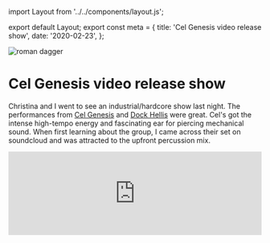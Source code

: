 import Layout from '../../components/layout.js';

export default Layout;
export const meta = {
title: 'Cel Genesis video release show',
date: '2020-02-23',
};

<img alt="roman dagger" src="/images/cel-genesis.png" headline />

# Cel Genesis video release show

Christina and I went to see an industrial/hardcore show last night. The performances from
[Cel Genesis](https://www.instagram.com/cel_genesis/) and [Dock Hellis](https://www.instagram.com/dock.hellis/)
were great. Cel's got the intense high-tempo energy and fascinating ear for piercing mechanical sound. When first
learning about the group, I came across their set on soundcloud and was attracted to the upfront percussion mix.

<iframe
  width="100%"
  height="166"
  scrolling="no"
  frameborder="no"
  allow="autoplay"
  src="https://w.soundcloud.com/player/?url=https%3A//api.soundcloud.com/tracks/746389462&color=%23ff5500&auto_play=false&hide_related=false&show_comments=true&show_user=true&show_reposts=false&show_teaser=true"
/>

The distinct visual perspective that them and other groups in the same Oakland hardcore scene put out caught my eye.
Their instagram contains a sincere mix of meme reference, anime, geometric abstraction, and classic event poster
composition with full lineup. I was hyped on the group and looked forward to checking them out live.

Dock Hellis came on with a wild stage setup where their tabletops were stacked on top of each other. One member stood
on a step facing the crowed and operated the equipment on the top bunk while another member playing guitar, back to the
crowd, manning the bottom bunk. The venue pumped out a ton of smoke with little light but quick pops of color to highlight
the tunes. This set was really good and engaging, but I can't seem to find recordings online. `¯\_(ツ)_/¯` Below are some
photos from that set. I think next time I'll bring my film camera. There's something about the shared experience of low
visibility but close proximity and can be well summed up in an image.

<div style={{display: 'flex'}}>
  <img style={{width: '33%'}} src="/images/dock-hellis-green.png" ignore/>
  <img style={{width: '33%'}} src="/images/dock-hellis-black.png" ignore/>
  <img style={{width: '33%'}} src="/images/dock-hellis-blue.png" ignore/>
</div>

Cel Genesis kicked off their set by playing a new music video. Some people in the venue held up a sheet in front of a
projector so we could all view. The videos got a medical/lab theme that's eerie and offsetting. The band name is
coincidentally shared with a shuttered [biotech startup](https://www.crunchbase.com/organization/cell-genesys). Maybe
related? Their performance was hectic and loud with many people in the crowd moshing. Bright white strobe lights quickly
stuttering causing a stop-motion effects. The live drums set the tone right and differentiates the group's sound from
comparable musicians. The closing track was a cover of Korn's "Freak on a Leash" (I think?). Recognizing the vocals was
tough due to the distorition but it seemed like that rhythm came through.

<iframe
  width="100%"
  height="400"
  src="https://www.youtube.com/embed/0nfNSOacIvs"
  frameborder="0"
  allow="accelerometer; autoplay; encrypted-media; gyroscope; picture-in-picture"
  allowfullscreen
/>
